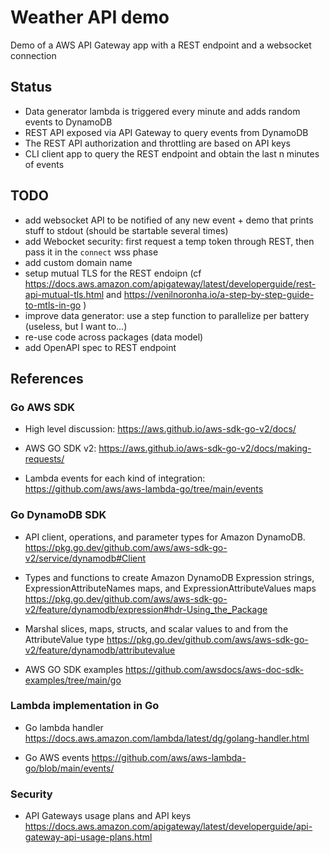 # Weather API demo

Demo of a AWS API Gateway app with a REST endpoint and a websocket connection

## Status

- Data generator lambda is triggered every minute and adds random events to DynamoDB
- REST API exposed via API Gateway to query events from DynamoDB
- The REST API authorization and throttling are based on API keys
- CLI client app to query the REST endpoint and obtain the last n minutes of events

## TODO

* add websocket API to be notified of any new event + demo that prints stuff to stdout (should be startable several times)
* add Webocket security: first request a temp token through REST, then pass it in the `connect` wss phase
* add custom domain name
* setup mutual TLS for the REST endoipn (cf https://docs.aws.amazon.com/apigateway/latest/developerguide/rest-api-mutual-tls.html
   and https://venilnoronha.io/a-step-by-step-guide-to-mtls-in-go )
* improve data generator: use a step function to parallelize per battery (useless, but I want to...)
* re-use code across packages (data model)
* add OpenAPI spec to REST endpoint

## References

### Go AWS SDK

* High level discussion:
  https://aws.github.io/aws-sdk-go-v2/docs/

* AWS GO SDK v2:
  https://aws.github.io/aws-sdk-go-v2/docs/making-requests/ 

* Lambda events for each kind of integration:
  https://github.com/aws/aws-lambda-go/tree/main/events

### Go DynamoDB SDK  

* API client, operations, and parameter types for Amazon DynamoDB. 
  https://pkg.go.dev/github.com/aws/aws-sdk-go-v2/service/dynamodb#Client

* Types and functions to create Amazon DynamoDB Expression strings, ExpressionAttributeNames maps, and ExpressionAttributeValues maps
  https://pkg.go.dev/github.com/aws/aws-sdk-go-v2/feature/dynamodb/expression#hdr-Using_the_Package

* Marshal slices, maps, structs, and scalar values to and from the AttributeValue type
  https://pkg.go.dev/github.com/aws/aws-sdk-go-v2/feature/dynamodb/attributevalue

* AWS GO SDK examples
  https://github.com/awsdocs/aws-doc-sdk-examples/tree/main/go

### Lambda implementation in Go

* Go lambda handler
  https://docs.aws.amazon.com/lambda/latest/dg/golang-handler.html
  
* Go AWS events 
  https://github.com/aws/aws-lambda-go/blob/main/events/

### Security

* API Gateways usage plans and API keys
  https://docs.aws.amazon.com/apigateway/latest/developerguide/api-gateway-api-usage-plans.html
  